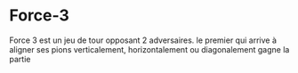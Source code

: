 # Force-3
Force 3 est un jeu de tour opposant 2 adversaires. le premier qui arrive à aligner ses pions verticalement, horizontalement ou diagonalement gagne la partie
